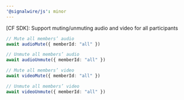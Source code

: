 ```yaml
---
'@signalwire/js': minor
---
```


[CF SDK]: Support muting/unmuting audio and video for all participants

```ts
// Mute all members’ audio
await audioMute({ memberId: "all" })

// Unmute all members’ audio
await audioUnmute({ memberId: "all" })

// Mute all members’ video
await videoMute({ memberId: "all" })

// Unmute all members’ video
await videoUnmute({ memberId: "all" })
```

